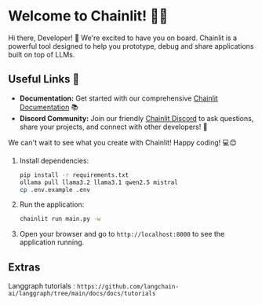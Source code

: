 # Welcome to Chainlit! 🚀🤖

Hi there, Developer! 👋 We're excited to have you on board. Chainlit is a powerful tool designed to help you prototype, debug and share applications built on top of LLMs.

## Useful Links 🔗

- **Documentation:** Get started with our comprehensive [Chainlit Documentation](https://docs.chainlit.io) 📚
- **Discord Community:** Join our friendly [Chainlit Discord](https://discord.gg/k73SQ3FyUh) to ask questions, share your projects, and connect with other developers! 💬

We can't wait to see what you create with Chainlit! Happy coding! 💻😊

1. Install dependencies:

   ```bash
   pip install -r requirements.txt
   ollama pull llama3.2 llama3.1 qwen2.5 mistral
   cp .env.example .env
   ```

2. Run the application:

   ```bash
   chainlit run main.py -w
   ```

3. Open your browser and go to `http://localhost:8000` to see the application running.


## Extras 

Langgraph tutorials : `https://github.com/langchain-ai/langgraph/tree/main/docs/docs/tutorials`
